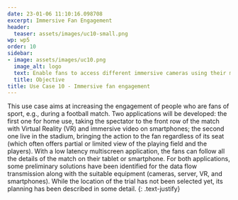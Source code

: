 ```yaml
---
date: 23-01-06 11:10:16.098708
excerpt: Immersive Fan Engagement
header:
  teaser: assets/images/uc10-small.png
wp: wp5
order: 10
sidebar:
- image: assets/images/uc10.png
  image_alt: logo
  text: Enable fans to access different immersive cameras using their mobile devices from home and/or from the actual venue, watching the event from a close-to-play position, even if their seats are in the upper tier of the stadium, allowing also to insert event information and analytics.
  title: Objective
title: Use Case 10 - Immersive fan engagement
---
```

This use case aims at increasing the engagement of people who are fans of sport, e.g., during a football match. Two applications will be developed: the first one for home use, taking the spectator to the front row of the match with Virtual Reality (VR) and immersive video on smartphones; the second one live in the stadium, bringing the action to the fan regardless of its seat (which often offers partial or limited view of the playing field and the players). With a low latency multiscreen application, the fans can follow all the details of the match on their tablet or smartphone. For both applications, some preliminary solutions have been identified for the data flow transmission along with the suitable equipment (cameras, server, VR, and smartphones). While the location of the trial has not been selected yet, its planning has been described in some detail.
{: .text-justify}
